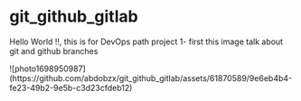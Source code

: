 # git_github_gitlab
 Hello World !!, this is for DevOps path project
1- first this image talk about git and github branches
<p>
 
</p>
![photo1698950987](https://github.com/abdobzx/git_github_gitlab/assets/61870589/9e6eb4b4-fe23-49b2-9e5b-c3d23cfdeb12)

